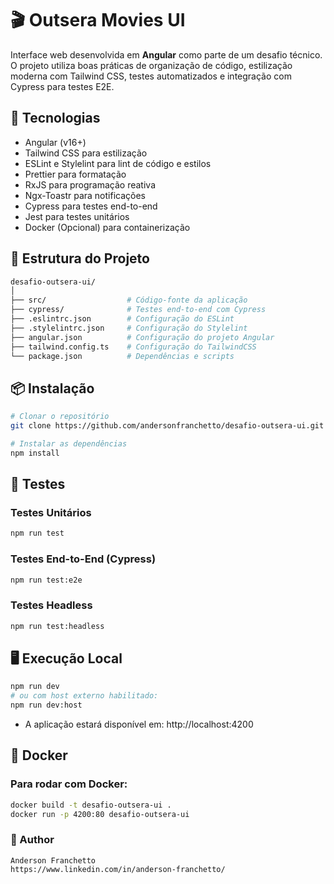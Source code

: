 # 🎬 Outsera Movies UI

Interface web desenvolvida em **Angular** como parte de um desafio técnico. 
O projeto utiliza boas práticas de organização de código, estilização moderna com Tailwind CSS, testes automatizados e integração com Cypress para testes E2E.

## 🚀 Tecnologias
- Angular (v16+)
- Tailwind CSS para estilização
- ESLint e Stylelint para lint de código e estilos
- Prettier para formatação
- RxJS para programação reativa
- Ngx-Toastr para notificações
- Cypress para testes end-to-end
- Jest para testes unitários
- Docker (Opcional) para containerização

## 📁 Estrutura do Projeto

```bash
desafio-outsera-ui/
│
├── src/                  # Código-fonte da aplicação
├── cypress/              # Testes end-to-end com Cypress
├── .eslintrc.json        # Configuração do ESLint
├── .stylelintrc.json     # Configuração do Stylelint
├── angular.json          # Configuração do projeto Angular
├── tailwind.config.ts    # Configuração do TailwindCSS
└── package.json          # Dependências e scripts
```

## 📦 Instalação

```bash
# Clonar o repositório
git clone https://github.com/andersonfranchetto/desafio-outsera-ui.git

# Instalar as dependências
npm install
```

## 🧪 Testes
### Testes Unitários
```bash
npm run test
```

### Testes End-to-End (Cypress)

```bash
npm run test:e2e
```

### Testes Headless

```bash
npm run test:headless
```

## 🖥️ Execução Local

```bash
npm run dev
# ou com host externo habilitado:
npm run dev:host
```

- A aplicação estará disponível em: http://localhost:4200

## 🐳 Docker
### Para rodar com Docker:

```bash
docker build -t desafio-outsera-ui .
docker run -p 4200:80 desafio-outsera-ui
```

### 👤 Author
`Anderson Franchetto`<br/>
`https://www.linkedin.com/in/anderson-franchetto/`
